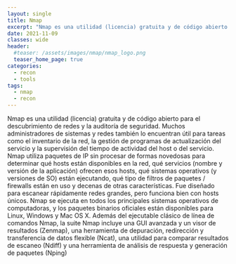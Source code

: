 ```yaml
---
layout: single
title: Nmap
excerpt: "Nmap es una utilidad (licencia) gratuita y de código abierto para el descubrimiento de redes y la auditoría de seguridad. Muchos administradores de sistemas y redes también lo encuentran útil para tareas como el inventario de la red, la gestión de programas de actualización del servicio y la supervisión del tiempo de actividad del host o del servicio. Nmap utiliza paquetes de IP sin procesar de formas novedosas para determinar qué hosts están disponibles en la red, qué servicios (nombre y versión de la aplicación) ofrecen esos hosts, qué sistemas operativos (y versiones de SO) están ejecutando, qué tipo de filtros de paquetes / firewalls están en uso y decenas de otras características. Fue diseñado para escanear rápidamente redes grandes, pero funciona bien con hosts únicos. Nmap se ejecuta en todos los principales sistemas operativos de computadoras, y los paquetes binarios oficiales están disponibles para Linux, Windows y Mac OS X. Además del ejecutable clásico de línea de comandos Nmap, la suite Nmap incluye una GUI avanzada y un visor de resultados (Zenmap), una herramienta de depuración, redirección y transferencia de datos flexible (Ncat), una utilidad para comparar resultados de escaneo (Ndiff) y una herramienta de análisis de respuesta y generación de paquetes (Nping)."
date: 2021-11-09
classes: wide
header:
  #teaser: /assets/images/nmap/nmap_logo.png
  teaser_home_page: true
categories:
  - recon
  - tools
tags:  
  - nmap
  - recon
---
```


Nmap es una utilidad (licencia) gratuita y de código abierto para el descubrimiento de redes y la auditoría de seguridad. Muchos administradores de sistemas y redes también lo encuentran útil para tareas como el inventario de la red, la gestión de programas de actualización del servicio y la supervisión del tiempo de actividad del host o del servicio. Nmap utiliza paquetes de IP sin procesar de formas novedosas para determinar qué hosts están disponibles en la red, qué servicios (nombre y versión de la aplicación) ofrecen esos hosts, qué sistemas operativos (y versiones de SO) están ejecutando, qué tipo de filtros de paquetes / firewalls están en uso y decenas de otras características. Fue diseñado para escanear rápidamente redes grandes, pero funciona bien con hosts únicos. Nmap se ejecuta en todos los principales sistemas operativos de computadoras, y los paquetes binarios oficiales están disponibles para Linux, Windows y Mac OS X. Además del ejecutable clásico de línea de comandos Nmap, la suite Nmap incluye una GUI avanzada y un visor de resultados (Zenmap), una herramienta de depuración, redirección y transferencia de datos flexible (Ncat), una utilidad para comparar resultados de escaneo (Ndiff) y una herramienta de análisis de respuesta y generación de paquetes (Nping)

